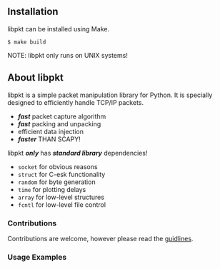 ## Installation
libpkt can be installed using Make. 
```
$ make build
```
NOTE: libpkt only runs on UNIX systems!

## About libpkt
libpkt is a simple packet manipulation library for Python. It is specially designed to
efficiently handle TCP/IP packets. 

  * ***fast*** packet capture algorithm
  * ***fast*** packing and unpacking
  * efficient data injection
  * ***faster*** THAN SCAPY!
  
 libpkt ***only*** has ***standard library*** dependencies!
 
  * `socket` for obvious reasons
  * `struct` for C-esk functionality
  * `random` for byte generation
  * `time` for plotting delays
  * `array` for low-level structures
  * `fcntl` for low-level file control

### Contributions
Contributions are welcome, however please read the [guidlines](google.com).

### Usage Examples
